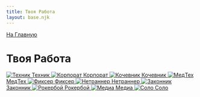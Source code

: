 ```yaml
---
title: Твоя Работа
layout: base.njk
---
```

<a href="{{ '/' | url }}" class="return-link">На Главную</a>
# Твоя Работа

<div class="tile-grid">
  <a href="{{ '/job/tech/' | url }}" class="tile-button">
    <img src="{{ '/images/content/job/tech.png' | url }}" alt="Техник" />
    <span>Техник</span>
  </a>
  <a href="{{ '/job/suit/' | url }}" class="tile-button">
    <img src="{{ '/images/content/job/suit.png' | url }}" alt="Корпорат" />
    <span>Корпорат</span>
  </a>
  <a href="{{ '/job/nomad/' | url }}" class="tile-button">
    <img src="{{ '/images/content/job/nomad.png' | url }}" alt="Кочевник" />
    <span>Кочевник</span>
  </a>
  <a href="{{ '/job/medic/' | url }}" class="tile-button">
    <img src="{{ '/images/content/job/medic.png' | url }}" alt="МедТех" />
    <span>МедТех</span>
  </a>
  <a href="{{ '/job/fixer/' | url }}" class="tile-button">
    <img src="{{ '/images/content/job/fixer.png' | url }}" alt="Фиксер" />
    <span>Фиксер</span>
  </a>
  <a href="{{ '/job/netrunner/' | url }}" class="tile-button">
    <img src="{{ '/images/content/job/netrunner.png' | url }}" alt="Нетраннер" />
    <span>Нетраннер</span>
  </a>
  <a href="{{ '/job/cop/' | url }}" class="tile-button">
    <img src="{{ '/images/content/job/cop.png' | url }}" alt="Законник" />
    <span>Законник</span>
  </a>
  <a href="{{ '/job/rocker/' | url }}" class="tile-button">
    <img src="{{ '/images/content/job/rocker.png' | url }}" alt="Рокербой" />
    <span>Рокербой</span>
  </a>
  <a href="{{ '/job/media/' | url }}" class="tile-button">
    <img src="{{ '/images/content/job/media.png' | url }}" alt="Медиа" />
    <span>Медиа</span>
  </a>
  <a href="{{ '/job/solo/' | url }}" class="tile-button">
    <img src="{{ '/images/content/job/solo.png' | url }}" alt="Соло" />
    <span>Соло</span>
  </a>
</div>